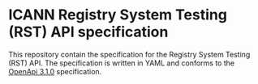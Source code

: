 # ICANN Registry System Testing (RST) API specification

This repository contain the specification for the Registry System Testing (RST) API.
The specification is written in YAML and conforms to the [OpenApi 3.1.0](https://spec.openapis.org/oas/latest.html) specification.
